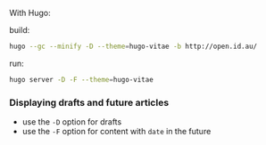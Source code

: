 With Hugo:

build:

```bash
hugo --gc --minify -D --theme=hugo-vitae -b http://open.id.au/
```

run:

```bash
hugo server -D -F --theme=hugo-vitae
```

### Displaying drafts and future articles

- use the `-D` option for drafts
- use the `-F` option for content with `date` in the future
